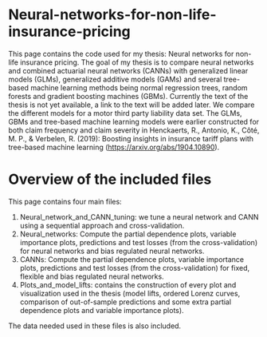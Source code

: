 # Neural-networks-for-non-life-insurance-pricing
This page contains the code used for my thesis: Neural networks for non-life insurance pricing. The goal of my thesis is to compare neural networks and combined actuarial neural networks (CANNs) with generalized linear models (GLMs), generalized additive models (GAMs) and several tree-based machine learning methods being normal regression trees, random forests and gradient boosting machines (GBMs). Currently the text of the thesis is not yet available, a link to the text will be added later. We compare the different models  for a motor third party liability data set. The GLMs, GBMs and tree-based machine learning models were earlier constructed for both claim frequency and claim severity in Henckaerts, R., Antonio, K., Côté, M. P., & Verbelen, R. (2019): Boosting insights in insurance tariff plans with tree-based machine learning (https://arxiv.org/abs/1904.10890). 
# Overview of the included files 
This page contains four main files:
1. Neural_network_and_CANN_tuning: we tune a neural network and CANN using a sequential approach and cross-validation. 
2. Neural_networks: Compute the partial dependence plots, variable importance plots, predictions and test losses (from the cross-validation) for neural networks and bias regulated neural networks.
3. CANNs: Compute the partial dependence plots, variable importance plots, predictions and test losses (from the cross-validation) for fixed, flexible and bias regulated neural networks.
4. Plots_and_model_lifts: contains the construction of every plot and visualization used in the thesis (model lifts, ordered Lorenz curves, comparison of out-of-sample predictions and some extra partial dependence plots and variable importance plots).

The data needed used in these files is also included.
